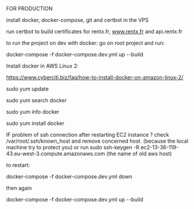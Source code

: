 FOR PRODUCTION

install docker, docker-compose, git and certbot in the VPS

run certbot to build certificates for rentx.fr, www.rentx.fr and api.rentx.fr


to run the project on dev with docker: 
go on root project and run: 

docker-compose -f docker-compose.dev.yml up --build


Install docker in AWS Linux 2: 

https://www.cyberciti.biz/faq/how-to-install-docker-on-amazon-linux-2/

sudo yum update

sudo yum search docker

sudo yum info docker

sudo yum install docker

IF problem of ssh connection after restarting EC2 instance ?
check /var/root/.ssh/known_host and remove concerned host. (because the local machine try to protect you)
or run sudo ssh-keygen -R ec2-13-36-119-43.eu-west-3.compute.amazonaws.com (the name of old aws host)



to restart: 

docker-compose -f docker-compose.dev.yml down

then again 

docker-compose -f docker-compose.dev.yml up --build